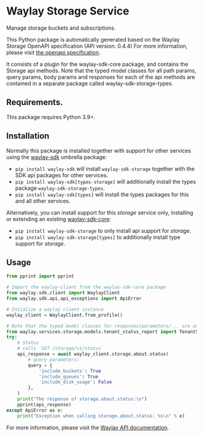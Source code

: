 # Waylay Storage Service

Manage storage buckets and subscriptions.


This Python package is automatically generated based on the 
Waylay Storage OpenAPI specification (API version: 0.4.4)
For more information, please visit [the openapi specification](https://docs.waylay.io/openapi/public/redocly/storage.html).

It consists of a plugin for the waylay-sdk-core package, and contains the Storage api methods.
Note that the typed model classes for all path params, query params, body params and responses for each of the api methods are contained in a separate package called waylay-sdk-storage-types.

## Requirements.
This package requires Python 3.9+.

## Installation

Normally this package is installed together with support for other services using the [waylay-sdk](https://pypi.org/project/waylay-sdk/) umbrella package:
* `pip install waylay-sdk` will install `waylay-sdk-storage` together with the SDK api packages for other services.
* `pip install waylay-sdk[types-storage]` will additionally install the types package `waylay-sdk-storage-types`.
* `pip install waylay-sdk[types]` will install the types packages for this and all other services.

Alternatively, you can install support for this _storage_ service only, installing or extending an existing [waylay-sdk-core](https://pypi.org/project/waylay-sdk-core/):

- `pip install waylay-sdk-storage` to only install api support for _storage_.
- `pip install waylay-sdk-storage[types]` to additionally install type support for _storage_.

## Usage

```python
from pprint import pprint

# Import the waylay-client from the waylay-sdk-core package
from waylay.sdk.client import WaylayClient
from waylay.sdk.api.api_exceptions import ApiError

# Intialize a waylay client instance
waylay_client = WaylayClient.from_profile()

# Note that the typed model classes for responses/parameters/... are only available when `waylay-sdk-storage-types` is installed
from waylay.services.storage.models.tenant_status_report import TenantStatusReport
try:
    # Status
    # calls `GET /storage/v1/status`
    api_response = await waylay_client.storage.about.status(
        # query parameters:
        query = {
            'include_buckets': True
            'include_queues': True
            'include_disk_usage': False
        },
    )
    print("The response of storage.about.status:\n")
    pprint(api_response)
except ApiError as e:
    print("Exception when calling storage.about.status: %s\n" % e)
```


For more information, please visit the [Waylay API documentation](https://docs.waylay.io/#/api/?id=software-development-kits).